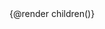 <script lang="ts">
  import {DocPage} from "runes-webkit";
  import type { Snippet } from "svelte";
  interface Props {
    children: Snippet;
  }
  let { children }: Props = $props()
</script>


<DocPage>
  {@render children()}
</DocPage>
